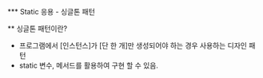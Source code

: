 \*\*\* Static 응용 - 싱글톤 패턴

\*\* 싱글톤 패턴이란?

- 프로그램에서 [인스턴스]가 [단 한 개]만 생성되어야 하는 경우 사용하는 디자인 패턴
- static 변수, 메서드를 활용하여 구현 할 수 있음.
